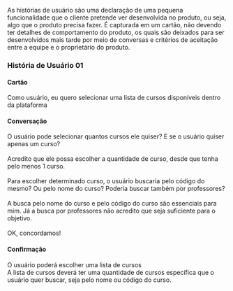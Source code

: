 As histórias de usuário são uma declaração de uma pequena funcionalidade que o cliente pretende ver desenvolvida no produto, ou seja, algo que o produto precisa fazer. É capturada em um cartão, não devendo ter detalhes de comportamento do produto, os quais são deixados para ser desenvolvidos mais tarde por meio de conversas e critérios de aceitação entre a equipe e o proprietário do produto.

### História de Usuário 01 
#### Cartão 
Como usuário, eu quero selecionar uma lista de cursos disponíveis dentro da plataforma

#### Conversação
O usuário pode selecionar quantos cursos ele quiser? E se o usuário quiser apenas um curso?
<br>
<br>
Acredito que ele possa escolher a quantidade de curso, desde que tenha pelo menos 1 curso.
<br>
<br>
Para escolher determinado curso, o usuário buscaria pelo código do mesmo? Ou pelo nome do curso? Poderia buscar também por professores?
<br>
<br>
A busca pelo nome do curso e pelo código do curso são essenciais para mim. Já a busca por professores não acredito que seja suficiente para o objetivo. 
<br>
<br>
OK, concordamos!

#### Confirmação 
O usuário poderá escolher uma lista de cursos 
<br>
A lista de cursos deverá ter uma quantidade de cursos específica que o usuário quer buscar, seja pelo nome ou código do curso.
